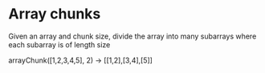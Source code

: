 # Array chunks

Given an array and chunk size, divide the array into many subarrays where each subarray is of length size

arrayChunk([1,2,3,4,5], 2) -> [[1,2],[3,4],[5]]

